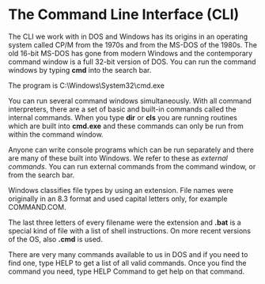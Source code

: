 # The Command Line Interface (CLI)

The CLI we work with in DOS and Windows has its origins in an operating system called CP/M from the 1970s and from the MS-DOS of the 1980s. The old 16-bit MS-DOS has gone from modern Windows and the contemporary command window is a full 32-bit version of DOS. You can run the command windows by typing **cmd** into the search bar.

The program is C:\Windows\System32\cmd.exe

You can run several command windows simultaneously. With all command interpreters, there are a set of basic and built-in commands called the internal commands. When you type **dir** or **cls** you are running routines which are built into **cmd.exe** and these commands can only be run from within the command window.

Anyone can write console programs which can be run separately and there are many of these built into Windows. We refer to these as _external commands_. You can run external commands from the command window, or from the search bar.

Windows classifies file types by using an extension. File names were originally in an 8.3 format and used capital letters only, for example COMMAND.COM.

The last three letters of every filename were the extension and **.bat** is a special kind of file with a list of shell instructions. On more recent versions of the OS, also **.cmd** is used.

There are very many commands available to us in DOS and if you need to find one, type HELP to get a list of all valid commands. Once you find the command you need, type HELP Command to get help on that command.
